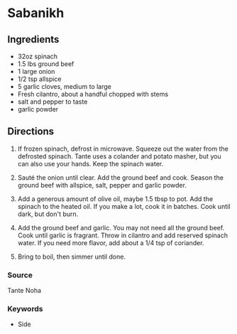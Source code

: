 # Sabanikh

## Ingredients

* 32oz spinach
* 1.5 lbs ground beef
* 1 large onion
* 1/2 tsp allspice
* 5 garlic cloves, medium to large
* Fresh cilantro, about a handful chopped with stems
* salt and pepper to taste
* garlic powder

## Directions

1. If frozen spinach, defrost in microwave. Squeeze out the water from the
   defrosted spinach. Tante uses a colander and potato masher, but you can also
   use your hands. Keep the spinach water.

1. Sauté the onion until clear. Add the ground beef and cook. Season the ground
   beef with allspice, salt, pepper and garlic powder.

1. Add a generous amount of olive oil, maybe 1.5 tbsp to pot. Add the spinach
   to the heated oil. If you make a lot, cook it in batches. Cook until dark,
   but don't burn.

1. Add the ground beef and garlic. You may not need all the ground beef. Cook
   until garlic is fragrant. Throw in cilantro and add reserved spinach water.
   If you need more flavor, add about a 1/4 tsp of coriander.

1. Bring to boil, then simmer until done.


### Source

Tante Noha

### Keywords

- Side
